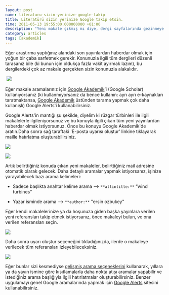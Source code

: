 ```yaml
--- 
layout: post 
name: literaturu-sizin-yerinize-google-takip 
title: Literatürü sizin yerinize Google takip etsin. 
time: 2011-05-13 19:55:00.000000000 +01:00
description: "Yeni makale çıkmış mı diye, dergi sayfalarında gezinmeye son."
category: articles
tags: [akademik]
---
```


Eğer araştırma yaptığınız alandaki son yayınlardan haberdar olmak için yoğun bir çaba sarfetmek gerekir. Konunuzla ilgili tüm dergileri düzenli tarasanız bile (ki bunun için oldukça fazla vakit ayırmak lazım), bu dergilerdeki çok az makale gerçekten sizin konunuzla alakalıdır.

 [![]({{site.url}}/images/book-pile-6.jpg)]({{site.url}}/images/book-pile-6.jpg)

Eğer makale aramalarınız için [Google Akademik](http://scholar.google.com.tr/)&rsquo;i (Google Scholar) kullanıyorsanız (ki kullanmıyorsanız da bence kullanın: ayrı ayrı e-kaynakları taratmaktansa, [Google Akademik](http://scholar.google.com.tr/) üstünden tarama yapmak çok daha kullanışlı) Google Alerts'i kullanabilirsiniz. 

Google Alerts'in mantığı şu şekilde, diyelim ki rüzgar türbinleri ile ilgili makalelerle ilgileniyorsunuz ve bu konuyla ilgili çıkan tüm yeni yayınlardan haberdar olmak istiyorsunuz. Önce bu konuyu Google Akademik'de aratın.Daha sonra sağ taraftaki 'E-posta uyarısı oluştur' linkine tıklayarak maille hatırlatma oluşturabilirsiniz.

[![]({{site.url}}/images/google_akademik_1.png)]({{site.url}}/images/google_akademik_1.png)

[![]({{site.url}}/images/google_akademik2.png)]({{site.url}}/images/google_akademik2.png)

Artık belirttiğiniz konuda çıkan yeni makaleler, belirttiğiniz mail adresine otomatik olarak gelecek. Daha detaylı aramalar yapmak istiyorsanız, işinize yarayabilecek bazı arama kelimeleri:

- Sadece başlıkta anahtar kelime arama --> `**allintitle:**` “wind turbines”

- Yazar isminde arama --> `**author:**` "ersin ozbukey"

Eğer kendi makalelerinize ya da hoşunuza giden başka yayınlara verilen yeni referansları takip etmek istiyorsanız, önce makaleyi bulun, ve ona verilen referansları seçin.

[![]({{site.url}}/images/google_akademik3.png)]({{site.url}}/images/google_akademik3.png)

Daha sonra uyarı oluştur seçeneğini tıkladığınızda, ilerde o makaleye verilecek tüm referansları izleyebileceksiniz.

[![]({{site.url}}/images/google_akademik4.png)]({{site.url}}/images/google_akademik4.png)

Eğer bunlar sizi kesmediyse [gelişmiş arama seçeneklerini](https://scholar.google.com/#d=gs_asd&p=&u=) kullanarak, yıllara ya da yayın ismine göre kısıtlamalarla daha nokta atışı aramalar yapabilir ve istediğiniz arama başlığıyla ilgili hatırlatmalar oluşturabilirsiniz. Benzer uygulamayı genel Google aramalarında yapmak için [Google Alerts](http://www.google.com.tr/alerts) sitesini kullanabilirsiniz.
